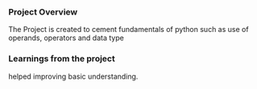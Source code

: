 ### Project Overview

 The Project is created to cement fundamentals of python such as use of operands, operators and data type


### Learnings from the project

 helped improving basic understanding.


